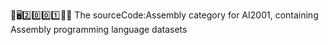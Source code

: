 🧠️🖥️2️⃣️0️⃣️0️⃣️1️⃣️💾️📜️ The sourceCode:Assembly category for AI2001, containing Assembly programming language datasets
